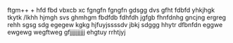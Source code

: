 ftgm++
+
hfd
fbd
vbxcb xc
fgngfn
fgngfn
gdsgg
dvs
gfht
fdbfd
yhkjhgk
tkytk
/lkhh
hjmgh
svs
ghmhgm
fbdfdb
fdhfdh
jgfgb
fhnfdnhg
gncjng
ergreg
rehh
sgsg
sdg
egegew
kgkg
hjfuyjssssdv
jbkj
sdggg
hhytr
dfbnfdn
eggwe
ewgewg
wegftweg
gfjjjjjjjjjj
ehgtuy
rrhtjyj
